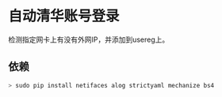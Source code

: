 # 自动清华账号登录

检测指定网卡上有没有外网IP，并添加到usereg上。

## 依赖

```sh
> sudo pip install netifaces alog strictyaml mechanize bs4
```